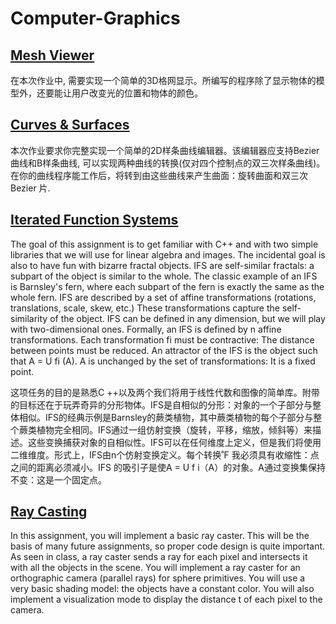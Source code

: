 # Computer-Graphics

## [Mesh Viewer](https://github.com/Honey634546/Computer-Graphics/tree/master/Mesh%20Viewer)

在本次作业中, 需要实现一个简单的3D格网显示。所编写的程序除了显示物体的模型外，还要能让用户改变光的位置和物体的颜色。

## [Curves & Surfaces](https://github.com/Honey634546/Computer-Graphics/tree/master/Curves%20%26%20Surfaces)

本次作业要求你完整实现一个简单的2D样条曲线编辑器。该编辑器应支持Bezier曲线和B样条曲线, 可以实现两种曲线的转换(仅对四个控制点的双三次样条曲线)。在你的曲线程序能工作后，将转到由这些曲线来产生曲面：旋转曲面和双三次Bezier 片.

## [Iterated Function Systems](https://github.com/Honey634546/Computer-Graphics/tree/master/Iterated%20Function%20Systems)

The goal of this assignment is to get familiar with C++ and with two simple libraries that we will use for linear algebra and images. The incidental goal is also to have fun with bizarre fractal objects. IFS are self-similar fractals: a subpart of the object is similar to the whole. The classic example of an IFS is Barnsley's fern, where each subpart of the fern is exactly the same as the whole fern. IFS are described by a set of affine transformations (rotations, translations, scale, skew, etc.) These transformations capture the self-similarity of the object. IFS can be defined in any dimension, but we will play with two-dimensional ones. Formally, an IFS is defined by n affine transformations. Each transformation fi must be contractive: The distance between points must be reduced. An attractor of the IFS is the object such that A = U fi (A). A is unchanged by the set of transformations: It is a fixed point.

这项任务的目的是熟悉C ++以及两个我们将用于线性代数和图像的简单库。附带的目标还在于玩弄奇异的分形物体。IFS是自相似的分形：对象的一个子部分与整体相似。IFS的经典示例是Barnsley的蕨类植物，其中蕨类植物的每个子部分与整个蕨类植物完全相同。IFS通过一组仿射变换（旋转，平移，缩放，倾斜等）来描述。这些变换捕获对象的自相似性。IFS可以在任何维度上定义，但是我们将使用二维维度。形式上，IFS由n个仿射变换定义。每个转换˚F 我必须具有收缩性：点之间的距离必须减小。IFS 的吸引子是使A = U f i（A）的对象。A通过变换集保持不变：这是一个固定点。

## [Ray Casting](https://github.com/Honey634546/Computer-Graphics/tree/master/Ray%20Casting)

In this assignment, you will implement a basic ray caster. This will be the basis of many future assignments, so proper code design is quite important. As seen in class, a ray caster sends a ray for each pixel and intersects it with all the objects in the scene. You will implement a ray caster for an orthographic camera (parallel rays) for sphere primitives. You will use a very basic shading model: the objects have a constant color. You will also implement a visualization mode to display the distance t of each pixel to the camera.
